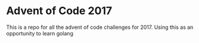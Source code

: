 # Advent of Code 2017
This is a repo for all the advent of code challenges for 2017.
Using this as an opportunity to learn golang
